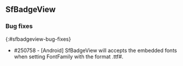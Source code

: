 ## SfBadgeView

### Bug fixes
{:#sfbadgeview-bug-fixes}

*  \#250758 - [Android] SfBadgeView will accepts the embedded fonts when setting FontFamily with the format <FontName>.ttf#<FontName>.